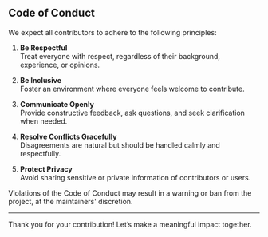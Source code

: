## Code of Conduct

We expect all contributors to adhere to the following principles:

1. **Be Respectful**  
   Treat everyone with respect, regardless of their background, experience, or opinions.

2. **Be Inclusive**  
   Foster an environment where everyone feels welcome to contribute.

3. **Communicate Openly**  
   Provide constructive feedback, ask questions, and seek clarification when needed.

4. **Resolve Conflicts Gracefully**  
   Disagreements are natural but should be handled calmly and respectfully.

5. **Protect Privacy**  
   Avoid sharing sensitive or private information of contributors or users.

Violations of the Code of Conduct may result in a warning or ban from the project, at the maintainers' discretion.

---

Thank you for your contribution! Let’s make a meaningful impact together.

